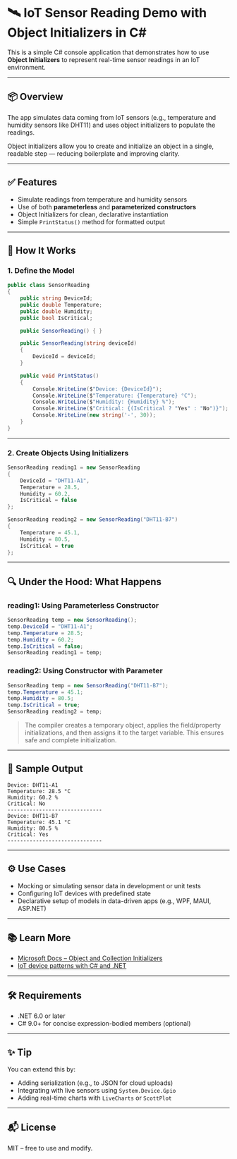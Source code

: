 # 🛰️ IoT Sensor Reading Demo with Object Initializers in C#

This is a simple C# console application that demonstrates how to use **Object Initializers** to represent real-time sensor readings in an IoT environment.

---

## 📦 Overview

The app simulates data coming from IoT sensors (e.g., temperature and humidity sensors like DHT11) and uses object initializers to populate the readings.

Object initializers allow you to create and initialize an object in a single, readable step — reducing boilerplate and improving clarity.

---

## ✅ Features

- Simulate readings from temperature and humidity sensors
- Use of both **parameterless** and **parameterized constructors**
- Object Initializers for clean, declarative instantiation
- Simple `PrintStatus()` method for formatted output

---

## 🚀 How It Works

### 1. Define the Model

```csharp
public class SensorReading
{
    public string DeviceId;
    public double Temperature;
    public double Humidity;
    public bool IsCritical;

    public SensorReading() { }

    public SensorReading(string deviceId)
    {
        DeviceId = deviceId;
    }

    public void PrintStatus()
    {
        Console.WriteLine($"Device: {DeviceId}");
        Console.WriteLine($"Temperature: {Temperature} °C");
        Console.WriteLine($"Humidity: {Humidity} %");
        Console.WriteLine($"Critical: {(IsCritical ? "Yes" : "No")}");
        Console.WriteLine(new string('-', 30));
    }
}
```

---

### 2. Create Objects Using Initializers

```csharp
SensorReading reading1 = new SensorReading
{
    DeviceId = "DHT11-A1",
    Temperature = 28.5,
    Humidity = 60.2,
    IsCritical = false
};

SensorReading reading2 = new SensorReading("DHT11-B7")
{
    Temperature = 45.1,
    Humidity = 80.5,
    IsCritical = true
};
```

---

## 🔍 Under the Hood: What Happens

### reading1: Using Parameterless Constructor

```csharp
SensorReading temp = new SensorReading();
temp.DeviceId = "DHT11-A1";
temp.Temperature = 28.5;
temp.Humidity = 60.2;
temp.IsCritical = false;
SensorReading reading1 = temp;
```

### reading2: Using Constructor with Parameter

```csharp
SensorReading temp = new SensorReading("DHT11-B7");
temp.Temperature = 45.1;
temp.Humidity = 80.5;
temp.IsCritical = true;
SensorReading reading2 = temp;
```

> The compiler creates a temporary object, applies the field/property initializations, and then assigns it to the target variable. This ensures safe and complete initialization.

---

## 🧪 Sample Output

```
Device: DHT11-A1
Temperature: 28.5 °C
Humidity: 60.2 %
Critical: No
------------------------------
Device: DHT11-B7
Temperature: 45.1 °C
Humidity: 80.5 %
Critical: Yes
------------------------------
```

---

## ⚙️ Use Cases

- Mocking or simulating sensor data in development or unit tests
- Configuring IoT devices with predefined state
- Declarative setup of models in data-driven apps (e.g., WPF, MAUI, ASP.NET)

---

## 📚 Learn More

- [Microsoft Docs – Object and Collection Initializers](https://learn.microsoft.com/en-us/dotnet/csharp/programming-guide/classes-and-structs/object-and-collection-initializers)
- [IoT device patterns with C# and .NET](https://learn.microsoft.com/en-us/dotnet/iot/)

---

## 🛠️ Requirements

- .NET 6.0 or later
- C# 9.0+ for concise expression-bodied members (optional)

---

## ✨ Tip

You can extend this by:

- Adding serialization (e.g., to JSON for cloud uploads)
- Integrating with live sensors using `System.Device.Gpio`
- Adding real-time charts with `LiveCharts` or `ScottPlot`

---

## 📬 License

MIT – free to use and modify.

```


```
